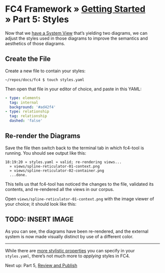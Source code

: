 # FC4 Framework » [Getting Started](index.md) » Part 5: Styles

Now that we [have a System View](view.md) that’s yielding two diagrams, we
can adjust the styles used in those diagrams to improve the semantics and
aesthetics of those diagrams.

## Create the File

Create a new file to contain your styles:

```shell
~/repos/docs/fc4 $ touch styles.yaml
```

Then open that file in your editor of choice, and paste in this YAML:

```yaml
- type: elements
  tag: internal
  background: '#ad42f4'
- type: relationship
  tag: relationship
  dashed: 'false'
```

## Re-render the Diagrams

Save the file then switch back to the terminal tab in which fc4-tool is running.
You should see output like this:

```text
18:19:20 » styles.yaml » valid; re-rendering views...
  » views/spline-reticulator-01-context.png
  » views/spline-reticulator-02-container.png
  ...done.
```

This tells us that fc4-tool has noticed the changes to the file, validated its
contents, and re-rendered all the views in our corpus.

Open `views/spline-reticulator-01-context.png` with the image viewer of your
choice; it should look like this:

## TODO: INSERT IMAGE

As you can see, the diagrams have been re-rendered, and the external system is
now made visually distinct by use of a different color.

----

While there are [more stylistic properties](../../reference/styles.yaml) you can
specify in your `styles.yaml`, there’s not much more to _applying_ styles in
FC4.

Next up: Part 5, [Review and Publish](review-publish.md)
